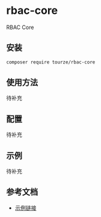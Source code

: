 # rbac-core

RBAC Core

## 安装

```bash
composer require tourze/rbac-core
```

## 使用方法

待补充

## 配置

待补充

## 示例

待补充

## 参考文档

- [示例链接](https://example.com)
